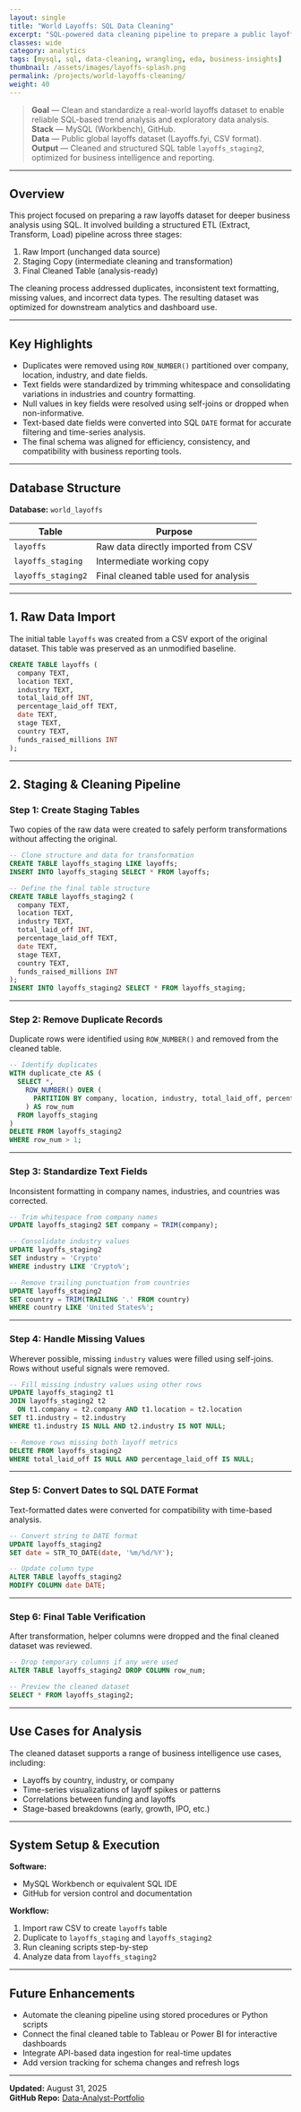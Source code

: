 ```yaml
---
layout: single
title: "World Layoffs: SQL Data Cleaning"
excerpt: "SQL-powered data cleaning pipeline to prepare a public layoffs dataset for analysis and business insights."
classes: wide
category: analytics
tags: [mysql, sql, data-cleaning, wrangling, eda, business-insights]
thumbnail: /assets/images/layoffs-splash.png
permalink: /projects/world-layoffs-cleaning/
weight: 40
---
```


> **Goal** — Clean and standardize a real-world layoffs dataset to enable reliable SQL-based trend analysis and exploratory data analysis.  
> **Stack** — MySQL (Workbench), GitHub.  
> **Data** — Public global layoffs dataset (Layoffs.fyi, CSV format).  
> **Output** — Cleaned and structured SQL table `layoffs_staging2`, optimized for business intelligence and reporting.

---

## Overview

This project focused on preparing a raw layoffs dataset for deeper business analysis using SQL. It involved building a structured ETL (Extract, Transform, Load) pipeline across three stages:

1. Raw Import (unchanged data source)  
2. Staging Copy (intermediate cleaning and transformation)  
3. Final Cleaned Table (analysis-ready)

The cleaning process addressed duplicates, inconsistent text formatting, missing values, and incorrect data types. The resulting dataset was optimized for downstream analytics and dashboard use.

---

## Key Highlights

- Duplicates were removed using `ROW_NUMBER()` partitioned over company, location, industry, and date fields.  
- Text fields were standardized by trimming whitespace and consolidating variations in industries and country formatting.  
- Null values in key fields were resolved using self-joins or dropped when non-informative.  
- Text-based date fields were converted into SQL `DATE` format for accurate filtering and time-series analysis.  
- The final schema was aligned for efficiency, consistency, and compatibility with business reporting tools.

---

## Database Structure

**Database:** `world_layoffs`

| Table              | Purpose                                |
|--------------------|----------------------------------------|
| `layoffs`          | Raw data directly imported from CSV    |
| `layoffs_staging`  | Intermediate working copy              |
| `layoffs_staging2` | Final cleaned table used for analysis  |

---

## 1. Raw Data Import

The initial table `layoffs` was created from a CSV export of the original dataset. This table was preserved as an unmodified baseline.

```sql
CREATE TABLE layoffs (
  company TEXT,
  location TEXT,
  industry TEXT,
  total_laid_off INT,
  percentage_laid_off TEXT,
  date TEXT,
  stage TEXT,
  country TEXT,
  funds_raised_millions INT
);
```

---

## 2. Staging & Cleaning Pipeline

### Step 1: Create Staging Tables

Two copies of the raw data were created to safely perform transformations without affecting the original.

```sql
-- Clone structure and data for transformation
CREATE TABLE layoffs_staging LIKE layoffs;
INSERT INTO layoffs_staging SELECT * FROM layoffs;

-- Define the final table structure
CREATE TABLE layoffs_staging2 (
  company TEXT,
  location TEXT,
  industry TEXT,
  total_laid_off INT,
  percentage_laid_off TEXT,
  date TEXT,
  stage TEXT,
  country TEXT,
  funds_raised_millions INT
);
INSERT INTO layoffs_staging2 SELECT * FROM layoffs_staging;
```

---

### Step 2: Remove Duplicate Records

Duplicate rows were identified using `ROW_NUMBER()` and removed from the cleaned table.

```sql
-- Identify duplicates
WITH duplicate_cte AS (
  SELECT *,
    ROW_NUMBER() OVER (
      PARTITION BY company, location, industry, total_laid_off, percentage_laid_off, date, stage, country, funds_raised_millions
    ) AS row_num
  FROM layoffs_staging
)
DELETE FROM layoffs_staging2
WHERE row_num > 1;
```

---

### Step 3: Standardize Text Fields

Inconsistent formatting in company names, industries, and countries was corrected.

```sql
-- Trim whitespace from company names
UPDATE layoffs_staging2 SET company = TRIM(company);

-- Consolidate industry values
UPDATE layoffs_staging2
SET industry = 'Crypto'
WHERE industry LIKE 'Crypto%';

-- Remove trailing punctuation from countries
UPDATE layoffs_staging2
SET country = TRIM(TRAILING '.' FROM country)
WHERE country LIKE 'United States%';
```

---

### Step 4: Handle Missing Values

Wherever possible, missing `industry` values were filled using self-joins. Rows without useful signals were removed.

```sql
-- Fill missing industry values using other rows
UPDATE layoffs_staging2 t1
JOIN layoffs_staging2 t2
  ON t1.company = t2.company AND t1.location = t2.location
SET t1.industry = t2.industry
WHERE t1.industry IS NULL AND t2.industry IS NOT NULL;

-- Remove rows missing both layoff metrics
DELETE FROM layoffs_staging2
WHERE total_laid_off IS NULL AND percentage_laid_off IS NULL;
```

---

### Step 5: Convert Dates to SQL DATE Format

Text-formatted dates were converted for compatibility with time-based analysis.

```sql
-- Convert string to DATE format
UPDATE layoffs_staging2
SET date = STR_TO_DATE(date, '%m/%d/%Y');

-- Update column type
ALTER TABLE layoffs_staging2
MODIFY COLUMN date DATE;
```

---

### Step 6: Final Table Verification

After transformation, helper columns were dropped and the final cleaned dataset was reviewed.

```sql
-- Drop temporary columns if any were used
ALTER TABLE layoffs_staging2 DROP COLUMN row_num;

-- Preview the cleaned dataset
SELECT * FROM layoffs_staging2;
```

---

## Use Cases for Analysis

The cleaned dataset supports a range of business intelligence use cases, including:

- Layoffs by country, industry, or company  
- Time-series visualizations of layoff spikes or patterns  
- Correlations between funding and layoffs  
- Stage-based breakdowns (early, growth, IPO, etc.)

---

## System Setup & Execution

**Software:**  
- MySQL Workbench or equivalent SQL IDE  
- GitHub for version control and documentation

**Workflow:**  
1. Import raw CSV to create `layoffs` table  
2. Duplicate to `layoffs_staging` and `layoffs_staging2`  
3. Run cleaning scripts step-by-step  
4. Analyze data from `layoffs_staging2`

---

## Future Enhancements

- Automate the cleaning pipeline using stored procedures or Python scripts  
- Connect the final cleaned table to Tableau or Power BI for interactive dashboards  
- Integrate API-based data ingestion for real-time updates  
- Add version tracking for schema changes and refresh logs

---

**Updated:** August 31, 2025  
**GitHub Repo:** [Data-Analyst-Portfolio](https://github.com/caguirre1378/Data-Analyst-Portfolio)
